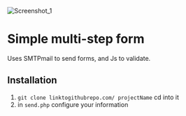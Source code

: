 ![Screenshot_1](https://user-images.githubusercontent.com/46221195/107082722-4a8be100-67fd-11eb-8f1d-a54533c47170.png)


# Simple multi-step form 
Uses SMTPmail to send forms, and Js to validate.

## Installation

1. `git clone linktogithubrepo.com/ projectName` cd into it 
2. in `send.php` configure your information


